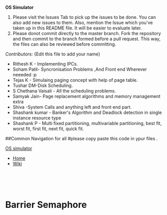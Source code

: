 **OS Simulator**

1) Please visit the Issues Tab to pick up the issues to be done. You can also add new issues to them. Also, mention the Issue which you've taken up in this README file. It will be easier to evaluate later.
2) Please donot commit directly to the master branch. Fork the repository and then commit to the branch formed before a pull request. This way, the files can also be reviewed before committing.

*Contributors:*
{Edit this file to add your name}
* Rithesh K - Implementing IPCs.
* Soham Patil- Syncronisation Problems ,And Front end Wherever neeeded :p
* Tejas K - Simulaing paging concept with help of page table.
* Tushar DM-Disk Scheduling.  
* S Chethana Vaisali - All the scheduling problems. 
* Samyak Jain- Page replacement algorithms and memory management extra
* Shiva -System Calls and anything left and front end part.
* Shashank kumar - Banker's Algorithm and Deadlock detection in single instance resource type 
* Shashank P - Multi fixed partitioning, multivariable partitioning, best fit, worst fit, first fit, next fit, quick fit.

##Common Navigation for all
#please copy paste this code in ypur files .

<head>
  <meta charset="utf-8">
  <meta name="viewport" content="width=device-width, initial-scale=1">
  <link rel="stylesheet" href="https://maxcdn.bootstrapcdn.com/bootstrap/3.3.7/css/bootstrap.min.css">
  <script src="https://ajax.googleapis.com/ajax/libs/jquery/3.3.1/jquery.min.js"></script>
  <script src="https://maxcdn.bootstrapcdn.com/bootstrap/3.3.7/js/bootstrap.min.js"></script>
  </head>
  
  
<nav class="navbar navbar-inverse navbar-fixed-top">
  <div class="container-fluid">
    <div class="navbar-header">
      <a class="navbar-brand" href="#">OS simulator</a>
    </div>
    <ul class="nav navbar-nav">
      <li class="active"><a href="#">Home</a></li>
      <li class="active"><a href="#">Wiki</a></li>
    </ul>
  </div>
</nav>
 <br><br><br>
  <div class="page-header" >
    <h1 style="float:center">Barrier Semaphore</h1>      
  </div>
